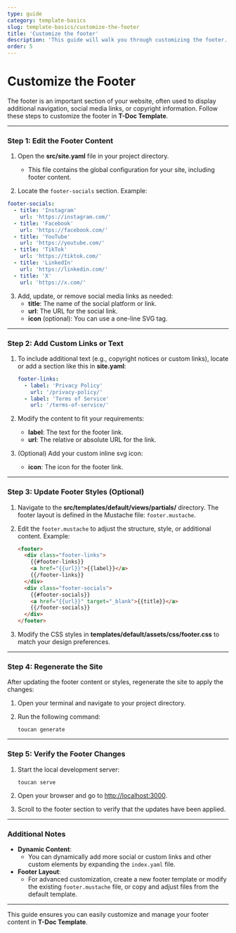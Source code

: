 ```yaml
---
type: guide
category: template-basics
slug: template-basics/customize-the-footer
title: 'Customize the footer'
description: 'This guide will walk you through customizing the footer.'
order: 5
---
```


# Customize the Footer

The footer is an important section of your website, often used to display additional navigation, social media links, or copyright information. Follow these steps to customize the footer in **T-Doc Template**.

---

### Step 1: Edit the Footer Content

1. Open the **src/site.yaml** file in your project directory.

   - This file contains the global configuration for your site, including footer content.

2. Locate the `footer-socials` section. Example:

```yaml
footer-socials:
  - title: 'Instagram'
    url: 'https://instagram.com/'
  - title: 'Facebook'
    url: 'https://facebook.com/'
  - title: 'YouTube'
    url: 'https://youtube.com/'
  - title: 'TikTok'
    url: 'https://tiktok.com/'
  - title: 'LinkedIn'
    url: 'https://linkedin.com/'
  - title: 'X'
    url: 'https://x.com/'
```

3. Add, update, or remove social media links as needed:
   - **title**: The name of the social platform or link.
   - **url**: The URL for the social link.
   - **icon** (optional): You can use a one-line SVG tag.

---

### Step 2: Add Custom Links or Text

1. To include additional text (e.g., copyright notices or custom links), locate or add a section like this in **site.yaml**:

   ```yaml
   footer-links:
     - label: 'Privacy Policy'
       url: '/privacy-policy/'
     - label: 'Terms of Service'
       url: '/terms-of-service/'
   ```

2. Modify the content to fit your requirements:

   - **label**: The text for the footer link.
   - **url**: The relative or absolute URL for the link.

3. (Optional) Add your custom inline svg icon:
   - **icon**: The icon for the footer link.

---

### Step 3: Update Footer Styles (Optional)

1. Navigate to the **src/templates/default/views/partials/** directory. The footer layout is defined in the Mustache file: `footer.mustache`.

2. Edit the `footer.mustache` to adjust the structure, style, or additional content. Example:

   ```html
   <footer>
     <div class="footer-links">
       {{#footer-links}}
       <a href="{{url}}">{{label}}</a>
       {{/footer-links}}
     </div>
     <div class="footer-socials">
       {{#footer-socials}}
       <a href="{{url}}" target="_blank">{{title}}</a>
       {{/footer-socials}}
     </div>
   </footer>
   ```

3. Modify the CSS styles in **templates/default/assets/css/footer.css** to match your design preferences.

---

### Step 4: Regenerate the Site

After updating the footer content or styles, regenerate the site to apply the changes:

1. Open your terminal and navigate to your project directory.
2. Run the following command:

   ```
   toucan generate
   ```

---

### Step 5: Verify the Footer Changes

1. Start the local development server:

   ```
   toucan serve
   ```

2. Open your browser and go to [http://localhost:3000](http://localhost:3000).
3. Scroll to the footer section to verify that the updates have been applied.

---

### Additional Notes

- **Dynamic Content**:
  - You can dynamically add more social or custom links and other custom elements by expanding the `index.yaml` file.
- **Footer Layout**:
  - For advanced customization, create a new footer template or modify the existing `footer.mustache` file, or copy and adjust files from the default template.

---

This guide ensures you can easily customize and manage your footer content in **T-Doc Template**.
